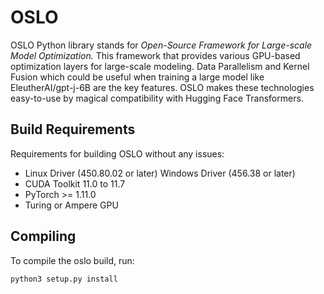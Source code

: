 # OSLO

OSLO Python library stands for *Open-Source Framework for Large-scale Model Optimization.* This framework that provides various GPU-based optimization layers for large-scale modeling. Data Parallelism and Kernel Fusion which could be useful when training a large model like EleutherAI/gpt-j-6B are the key features. OSLO makes these technologies easy-to-use by magical compatibility with Hugging Face Transformers.


## Build Requirements

Requirements for building OSLO without any issues:

- Linux Driver (450.80.02 or later) Windows Driver (456.38 or later)
- CUDA Toolkit 11.0 to 11.7
- PyTorch >= 1.11.0
- Turing or Ampere GPU

## Compiling

To compile the oslo build, run:

```
python3 setup.py install
```
